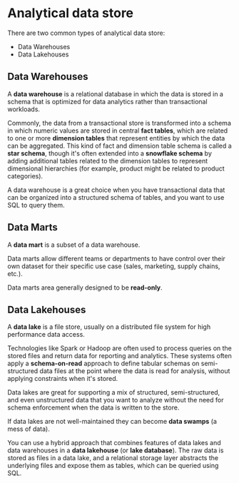 # Analytical data store

There are two common types of analytical data store:
- Data Warehouses
- Data Lakehouses

## Data Warehouses

A **data warehouse** is a relational database in which the data is stored in a schema that is optimized for data analytics rather than transactional workloads. 

Commonly, the data from a transactional store is transformed into a schema in which numeric values are stored in central **fact tables**, which are related to one or more **dimension tables** that represent entities by which the data can be aggregated. This kind of fact and dimension table schema is called a **star schema**, though it's often extended into a **snowflake schema** by adding additional tables related to the dimension tables to represent dimensional hierarchies (for example, product might be related to product categories). 

A data warehouse is a great choice when you have transactional data that can be organized into a structured schema of tables, and you want to use SQL to query them.

## Data Marts

A **data mart** is a subset of a data warehouse.

Data marts allow different teams or departments to have control over their own dataset for their specific use case (sales, marketing, supply chains, etc.). 

Data marts area generally designed to be **read-only**.

## Data Lakehouses

A **data lake** is a file store, usually on a distributed file system for high performance data access. 

Technologies like Spark or Hadoop are often used to process queries on the stored files and return data for reporting and analytics. These systems often apply a **schema-on-read** approach to define tabular schemas on semi-structured data files at the point where the data is read for analysis, without applying constraints when it's stored. 

Data lakes are great for supporting a mix of structured, semi-structured, and even unstructured data that you want to analyze without the need for schema enforcement when the data is written to the store.

If data lakes are not well-maintained they can become **data swamps** (a mess of data).

You can use a hybrid approach that combines features of data lakes and data warehouses in a **data lakehouse** (or **lake database**). The raw data is stored as files in a data lake, and a relational storage layer abstracts the underlying files and expose them as tables, which can be queried using SQL. 